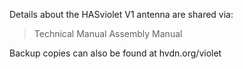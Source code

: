 Details about the HASviolet V1 antenna are shared via:

>Technical Manual
>Assembly Manual

Backup copies can also be found at hvdn.org/violet
